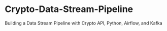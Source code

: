 # Crypto-Data-Stream-Pipeline
Building a Data Stream Pipeline with Crypto API, Python, Airflow, and Kafka
